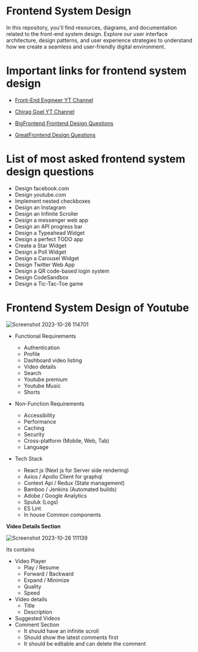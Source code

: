 # Frontend System Design
In this repository, you'll find resources, diagrams, and documentation related to the front-end system design. Explore our user interface architecture, design patterns, and user experience strategies to understand how we create a seamless and user-friendly digital environment.

# Important links for frontend system design
- <p><a href="https://www.youtube.com/watch?v=5vyKhm2NTfw&list=PLI9W87-Dqn7j_x6QtR6sUjycJR7nQLBqT">Front-End Engineer YT Channel</a></p> 
- <p><a href='https://www.youtube.com/watch?v=sV_4pOGosnU&list=PL4CFloQ4GGWICE0Tz6iXKfN3XWkXRlboU'>Chirag Goel YT Channel</a></p>
- <p><a href='https://bigfrontend.dev/design'> BigFrontend Frontend Design Questions</a></p>
- <p><a href="https://www.greatfrontend.com/system-design">GreatFrontend Design Questions</a></p> 

# List of most asked frontend system design questions 
- Design facebook.com
- Design youtube.com
- Implement nested checkboxes
- Design an Instagram
- Design an Infinite Scroller
- Design a messenger web app
- Design an API progress bar
- Design a Typeahead Widget
- Design a perfect TODO app
- Create a Star Widget
- Design a Poll Widget
- Design a Carousel Widget
- Design Twitter Web App
- Design a QR code-based login system
- Design CodeSandbox
- Design a Tic-Tac-Toe game



# Frontend System Design of Youtube

![Screenshot 2023-10-26 114701](https://github.com/vamshiKodem/Frontend-System-Design/assets/139354055/4ffb5389-b951-47d3-80ea-aa492844fac8)

- Functional Requirements
  - Authentication
  - Profile
  - Dashboard video listing
  - Video details
  - Search
  - Youtube premium
  - Youtube Music
  - Shorts

- Non-Function Requirements
  - Accessibility
  - Performance
  - Caching
  - Security
  - Cross-platform (Mobile, Web, Tab)
  - Language
 
- Tech Stack
  - React js (Next js for Server side rendering)
  - Axios / Apollo Client for graphql
  - Context Api / Redux (State management)
  - Bamboo / Jenkins (Automated builds)
  - Adobe / Google Analytics
  - Spuluk (Logs)
  - ES Lint
  - In house Common components

**Video Details Section**

![Screenshot 2023-10-26 111139](https://github.com/vamshiKodem/Frontend-System-Design/assets/139354055/f7227622-8b0f-46b0-aaca-998eff4244e8)

Its contains

- Video Player
  - Play / Resume
  - Forward / Backward
  - Expand / Minimize
  - Quality
  - Speed
- Video details
  - Title
  - Description
- Suggested Videos
- Comment Section
  - It should have an infinite scroll
  - Should show the latest comments first
  - It should be editable and can delete the comment




